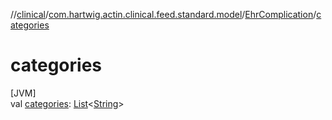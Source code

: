 //[clinical](../../../index.md)/[com.hartwig.actin.clinical.feed.standard.model](../index.md)/[EhrComplication](index.md)/[categories](categories.md)

# categories

[JVM]\
val [categories](categories.md): [List](https://kotlinlang.org/api/latest/jvm/stdlib/kotlin.collections/-list/index.html)&lt;[String](https://kotlinlang.org/api/latest/jvm/stdlib/kotlin/-string/index.html)&gt;
